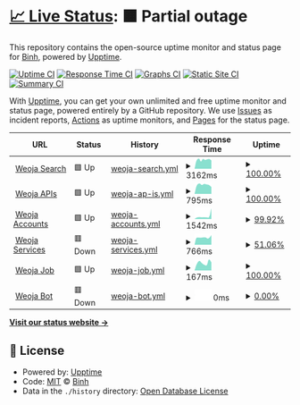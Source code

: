 # [📈 Live Status](https://status.weoja.dev): <!--live status--> **🟧 Partial outage**

This repository contains the open-source uptime monitor and status page for [Binh](ntbinh.me), powered by [Upptime](https://github.com/upptime/upptime).

[![Uptime CI](https://github.com/iBinh/weoja-status/workflows/Uptime%20CI/badge.svg)](https://github.com/iBinh/weoja-status/actions?query=workflow%3A%22Uptime+CI%22)
[![Response Time CI](https://github.com/iBinh/weoja-status/workflows/Response%20Time%20CI/badge.svg)](https://github.com/iBinh/weoja-status/actions?query=workflow%3A%22Response+Time+CI%22)
[![Graphs CI](https://github.com/iBinh/weoja-status/workflows/Graphs%20CI/badge.svg)](https://github.com/iBinh/weoja-status/actions?query=workflow%3A%22Graphs+CI%22)
[![Static Site CI](https://github.com/iBinh/weoja-status/workflows/Static%20Site%20CI/badge.svg)](https://github.com/iBinh/weoja-status/actions?query=workflow%3A%22Static+Site+CI%22)
[![Summary CI](https://github.com/iBinh/weoja-status/workflows/Summary%20CI/badge.svg)](https://github.com/iBinh/weoja-status/actions?query=workflow%3A%22Summary+CI%22)

With [Upptime](https://upptime.js.org), you can get your own unlimited and free uptime monitor and status page, powered entirely by a GitHub repository. We use [Issues](https://github.com/iBinh/weoja-status/issues) as incident reports, [Actions](https://github.com/iBinh/weoja-status/actions) as uptime monitors, and [Pages](https://status.weoja.dev) for the status page.

<!--start: status pages-->
<!-- This summary is generated by Upptime (https://github.com/upptime/upptime) -->
<!-- Do not edit this manually, your changes will be overwritten -->
<!-- prettier-ignore -->
| URL | Status | History | Response Time | Uptime |
| --- | ------ | ------- | ------------- | ------ |
| <img alt="" src="https://icons.duckduckgo.com/ip3/weoja.com.ico" height="13"> [Weoja Search](https://weoja.com) | 🟩 Up | [weoja-search.yml](https://github.com/Weoja/weoja-status/commits/HEAD/history/weoja-search.yml) | <details><summary><img alt="Response time graph" src="./graphs/weoja-search/response-time-week.png" height="20"> 3162ms</summary><br><a href="https://status.weoja.dev/history/weoja-search"><img alt="Response time 1727" src="https://img.shields.io/endpoint?url=https%3A%2F%2Fraw.githubusercontent.com%2FWeoja%2Fweoja-status%2FHEAD%2Fapi%2Fweoja-search%2Fresponse-time.json"></a><br><a href="https://status.weoja.dev/history/weoja-search"><img alt="24-hour response time 2951" src="https://img.shields.io/endpoint?url=https%3A%2F%2Fraw.githubusercontent.com%2FWeoja%2Fweoja-status%2FHEAD%2Fapi%2Fweoja-search%2Fresponse-time-day.json"></a><br><a href="https://status.weoja.dev/history/weoja-search"><img alt="7-day response time 3162" src="https://img.shields.io/endpoint?url=https%3A%2F%2Fraw.githubusercontent.com%2FWeoja%2Fweoja-status%2FHEAD%2Fapi%2Fweoja-search%2Fresponse-time-week.json"></a><br><a href="https://status.weoja.dev/history/weoja-search"><img alt="30-day response time 2672" src="https://img.shields.io/endpoint?url=https%3A%2F%2Fraw.githubusercontent.com%2FWeoja%2Fweoja-status%2FHEAD%2Fapi%2Fweoja-search%2Fresponse-time-month.json"></a><br><a href="https://status.weoja.dev/history/weoja-search"><img alt="1-year response time 1727" src="https://img.shields.io/endpoint?url=https%3A%2F%2Fraw.githubusercontent.com%2FWeoja%2Fweoja-status%2FHEAD%2Fapi%2Fweoja-search%2Fresponse-time-year.json"></a></details> | <details><summary><a href="https://status.weoja.dev/history/weoja-search">100.00%</a></summary><a href="https://status.weoja.dev/history/weoja-search"><img alt="All-time uptime 99.17%" src="https://img.shields.io/endpoint?url=https%3A%2F%2Fraw.githubusercontent.com%2FWeoja%2Fweoja-status%2FHEAD%2Fapi%2Fweoja-search%2Fuptime.json"></a><br><a href="https://status.weoja.dev/history/weoja-search"><img alt="24-hour uptime 100.00%" src="https://img.shields.io/endpoint?url=https%3A%2F%2Fraw.githubusercontent.com%2FWeoja%2Fweoja-status%2FHEAD%2Fapi%2Fweoja-search%2Fuptime-day.json"></a><br><a href="https://status.weoja.dev/history/weoja-search"><img alt="7-day uptime 100.00%" src="https://img.shields.io/endpoint?url=https%3A%2F%2Fraw.githubusercontent.com%2FWeoja%2Fweoja-status%2FHEAD%2Fapi%2Fweoja-search%2Fuptime-week.json"></a><br><a href="https://status.weoja.dev/history/weoja-search"><img alt="30-day uptime 96.16%" src="https://img.shields.io/endpoint?url=https%3A%2F%2Fraw.githubusercontent.com%2FWeoja%2Fweoja-status%2FHEAD%2Fapi%2Fweoja-search%2Fuptime-month.json"></a><br><a href="https://status.weoja.dev/history/weoja-search"><img alt="1-year uptime 99.17%" src="https://img.shields.io/endpoint?url=https%3A%2F%2Fraw.githubusercontent.com%2FWeoja%2Fweoja-status%2FHEAD%2Fapi%2Fweoja-search%2Fuptime-year.json"></a></details>
| <img alt="" src="https://icons.duckduckgo.com/ip3/api.weoja.com.ico" height="13"> [Weoja APIs](https://api.weoja.com/v1/health) | 🟩 Up | [weoja-ap-is.yml](https://github.com/Weoja/weoja-status/commits/HEAD/history/weoja-ap-is.yml) | <details><summary><img alt="Response time graph" src="./graphs/weoja-ap-is/response-time-week.png" height="20"> 795ms</summary><br><a href="https://status.weoja.dev/history/weoja-ap-is"><img alt="Response time 412" src="https://img.shields.io/endpoint?url=https%3A%2F%2Fraw.githubusercontent.com%2FWeoja%2Fweoja-status%2FHEAD%2Fapi%2Fweoja-ap-is%2Fresponse-time.json"></a><br><a href="https://status.weoja.dev/history/weoja-ap-is"><img alt="24-hour response time 599" src="https://img.shields.io/endpoint?url=https%3A%2F%2Fraw.githubusercontent.com%2FWeoja%2Fweoja-status%2FHEAD%2Fapi%2Fweoja-ap-is%2Fresponse-time-day.json"></a><br><a href="https://status.weoja.dev/history/weoja-ap-is"><img alt="7-day response time 795" src="https://img.shields.io/endpoint?url=https%3A%2F%2Fraw.githubusercontent.com%2FWeoja%2Fweoja-status%2FHEAD%2Fapi%2Fweoja-ap-is%2Fresponse-time-week.json"></a><br><a href="https://status.weoja.dev/history/weoja-ap-is"><img alt="30-day response time 984" src="https://img.shields.io/endpoint?url=https%3A%2F%2Fraw.githubusercontent.com%2FWeoja%2Fweoja-status%2FHEAD%2Fapi%2Fweoja-ap-is%2Fresponse-time-month.json"></a><br><a href="https://status.weoja.dev/history/weoja-ap-is"><img alt="1-year response time 412" src="https://img.shields.io/endpoint?url=https%3A%2F%2Fraw.githubusercontent.com%2FWeoja%2Fweoja-status%2FHEAD%2Fapi%2Fweoja-ap-is%2Fresponse-time-year.json"></a></details> | <details><summary><a href="https://status.weoja.dev/history/weoja-ap-is">100.00%</a></summary><a href="https://status.weoja.dev/history/weoja-ap-is"><img alt="All-time uptime 91.98%" src="https://img.shields.io/endpoint?url=https%3A%2F%2Fraw.githubusercontent.com%2FWeoja%2Fweoja-status%2FHEAD%2Fapi%2Fweoja-ap-is%2Fuptime.json"></a><br><a href="https://status.weoja.dev/history/weoja-ap-is"><img alt="24-hour uptime 100.00%" src="https://img.shields.io/endpoint?url=https%3A%2F%2Fraw.githubusercontent.com%2FWeoja%2Fweoja-status%2FHEAD%2Fapi%2Fweoja-ap-is%2Fuptime-day.json"></a><br><a href="https://status.weoja.dev/history/weoja-ap-is"><img alt="7-day uptime 100.00%" src="https://img.shields.io/endpoint?url=https%3A%2F%2Fraw.githubusercontent.com%2FWeoja%2Fweoja-status%2FHEAD%2Fapi%2Fweoja-ap-is%2Fuptime-week.json"></a><br><a href="https://status.weoja.dev/history/weoja-ap-is"><img alt="30-day uptime 96.12%" src="https://img.shields.io/endpoint?url=https%3A%2F%2Fraw.githubusercontent.com%2FWeoja%2Fweoja-status%2FHEAD%2Fapi%2Fweoja-ap-is%2Fuptime-month.json"></a><br><a href="https://status.weoja.dev/history/weoja-ap-is"><img alt="1-year uptime 91.98%" src="https://img.shields.io/endpoint?url=https%3A%2F%2Fraw.githubusercontent.com%2FWeoja%2Fweoja-status%2FHEAD%2Fapi%2Fweoja-ap-is%2Fuptime-year.json"></a></details>
| <img alt="" src="https://icons.duckduckgo.com/ip3/accounts.weoja.com.ico" height="13"> [Weoja Accounts](https://accounts.weoja.com) | 🟩 Up | [weoja-accounts.yml](https://github.com/Weoja/weoja-status/commits/HEAD/history/weoja-accounts.yml) | <details><summary><img alt="Response time graph" src="./graphs/weoja-accounts/response-time-week.png" height="20"> 1542ms</summary><br><a href="https://status.weoja.dev/history/weoja-accounts"><img alt="Response time 859" src="https://img.shields.io/endpoint?url=https%3A%2F%2Fraw.githubusercontent.com%2FWeoja%2Fweoja-status%2FHEAD%2Fapi%2Fweoja-accounts%2Fresponse-time.json"></a><br><a href="https://status.weoja.dev/history/weoja-accounts"><img alt="24-hour response time 3512" src="https://img.shields.io/endpoint?url=https%3A%2F%2Fraw.githubusercontent.com%2FWeoja%2Fweoja-status%2FHEAD%2Fapi%2Fweoja-accounts%2Fresponse-time-day.json"></a><br><a href="https://status.weoja.dev/history/weoja-accounts"><img alt="7-day response time 1542" src="https://img.shields.io/endpoint?url=https%3A%2F%2Fraw.githubusercontent.com%2FWeoja%2Fweoja-status%2FHEAD%2Fapi%2Fweoja-accounts%2Fresponse-time-week.json"></a><br><a href="https://status.weoja.dev/history/weoja-accounts"><img alt="30-day response time 1520" src="https://img.shields.io/endpoint?url=https%3A%2F%2Fraw.githubusercontent.com%2FWeoja%2Fweoja-status%2FHEAD%2Fapi%2Fweoja-accounts%2Fresponse-time-month.json"></a><br><a href="https://status.weoja.dev/history/weoja-accounts"><img alt="1-year response time 859" src="https://img.shields.io/endpoint?url=https%3A%2F%2Fraw.githubusercontent.com%2FWeoja%2Fweoja-status%2FHEAD%2Fapi%2Fweoja-accounts%2Fresponse-time-year.json"></a></details> | <details><summary><a href="https://status.weoja.dev/history/weoja-accounts">99.92%</a></summary><a href="https://status.weoja.dev/history/weoja-accounts"><img alt="All-time uptime 98.35%" src="https://img.shields.io/endpoint?url=https%3A%2F%2Fraw.githubusercontent.com%2FWeoja%2Fweoja-status%2FHEAD%2Fapi%2Fweoja-accounts%2Fuptime.json"></a><br><a href="https://status.weoja.dev/history/weoja-accounts"><img alt="24-hour uptime 99.41%" src="https://img.shields.io/endpoint?url=https%3A%2F%2Fraw.githubusercontent.com%2FWeoja%2Fweoja-status%2FHEAD%2Fapi%2Fweoja-accounts%2Fuptime-day.json"></a><br><a href="https://status.weoja.dev/history/weoja-accounts"><img alt="7-day uptime 99.92%" src="https://img.shields.io/endpoint?url=https%3A%2F%2Fraw.githubusercontent.com%2FWeoja%2Fweoja-status%2FHEAD%2Fapi%2Fweoja-accounts%2Fuptime-week.json"></a><br><a href="https://status.weoja.dev/history/weoja-accounts"><img alt="30-day uptime 96.21%" src="https://img.shields.io/endpoint?url=https%3A%2F%2Fraw.githubusercontent.com%2FWeoja%2Fweoja-status%2FHEAD%2Fapi%2Fweoja-accounts%2Fuptime-month.json"></a><br><a href="https://status.weoja.dev/history/weoja-accounts"><img alt="1-year uptime 98.35%" src="https://img.shields.io/endpoint?url=https%3A%2F%2Fraw.githubusercontent.com%2FWeoja%2Fweoja-status%2FHEAD%2Fapi%2Fweoja-accounts%2Fuptime-year.json"></a></details>
| <img alt="" src="https://icons.duckduckgo.com/ip3/ip-details.weoja.dev.ico" height="13"> [Weoja Services](https://ip-details.weoja.dev/) | 🟥 Down | [weoja-services.yml](https://github.com/Weoja/weoja-status/commits/HEAD/history/weoja-services.yml) | <details><summary><img alt="Response time graph" src="./graphs/weoja-services/response-time-week.png" height="20"> 766ms</summary><br><a href="https://status.weoja.dev/history/weoja-services"><img alt="Response time 803" src="https://img.shields.io/endpoint?url=https%3A%2F%2Fraw.githubusercontent.com%2FWeoja%2Fweoja-status%2FHEAD%2Fapi%2Fweoja-services%2Fresponse-time.json"></a><br><a href="https://status.weoja.dev/history/weoja-services"><img alt="24-hour response time 1019" src="https://img.shields.io/endpoint?url=https%3A%2F%2Fraw.githubusercontent.com%2FWeoja%2Fweoja-status%2FHEAD%2Fapi%2Fweoja-services%2Fresponse-time-day.json"></a><br><a href="https://status.weoja.dev/history/weoja-services"><img alt="7-day response time 766" src="https://img.shields.io/endpoint?url=https%3A%2F%2Fraw.githubusercontent.com%2FWeoja%2Fweoja-status%2FHEAD%2Fapi%2Fweoja-services%2Fresponse-time-week.json"></a><br><a href="https://status.weoja.dev/history/weoja-services"><img alt="30-day response time 778" src="https://img.shields.io/endpoint?url=https%3A%2F%2Fraw.githubusercontent.com%2FWeoja%2Fweoja-status%2FHEAD%2Fapi%2Fweoja-services%2Fresponse-time-month.json"></a><br><a href="https://status.weoja.dev/history/weoja-services"><img alt="1-year response time 803" src="https://img.shields.io/endpoint?url=https%3A%2F%2Fraw.githubusercontent.com%2FWeoja%2Fweoja-status%2FHEAD%2Fapi%2Fweoja-services%2Fresponse-time-year.json"></a></details> | <details><summary><a href="https://status.weoja.dev/history/weoja-services">51.06%</a></summary><a href="https://status.weoja.dev/history/weoja-services"><img alt="All-time uptime 89.87%" src="https://img.shields.io/endpoint?url=https%3A%2F%2Fraw.githubusercontent.com%2FWeoja%2Fweoja-status%2FHEAD%2Fapi%2Fweoja-services%2Fuptime.json"></a><br><a href="https://status.weoja.dev/history/weoja-services"><img alt="24-hour uptime 0.00%" src="https://img.shields.io/endpoint?url=https%3A%2F%2Fraw.githubusercontent.com%2FWeoja%2Fweoja-status%2FHEAD%2Fapi%2Fweoja-services%2Fuptime-day.json"></a><br><a href="https://status.weoja.dev/history/weoja-services"><img alt="7-day uptime 51.06%" src="https://img.shields.io/endpoint?url=https%3A%2F%2Fraw.githubusercontent.com%2FWeoja%2Fweoja-status%2FHEAD%2Fapi%2Fweoja-services%2Fuptime-week.json"></a><br><a href="https://status.weoja.dev/history/weoja-services"><img alt="30-day uptime 88.74%" src="https://img.shields.io/endpoint?url=https%3A%2F%2Fraw.githubusercontent.com%2FWeoja%2Fweoja-status%2FHEAD%2Fapi%2Fweoja-services%2Fuptime-month.json"></a><br><a href="https://status.weoja.dev/history/weoja-services"><img alt="1-year uptime 89.87%" src="https://img.shields.io/endpoint?url=https%3A%2F%2Fraw.githubusercontent.com%2FWeoja%2Fweoja-status%2FHEAD%2Fapi%2Fweoja-services%2Fuptime-year.json"></a></details>
| <img alt="" src="https://icons.duckduckgo.com/ip3/job.weoja.dev.ico" height="13"> [Weoja Job](https://job.weoja.dev) | 🟩 Up | [weoja-job.yml](https://github.com/Weoja/weoja-status/commits/HEAD/history/weoja-job.yml) | <details><summary><img alt="Response time graph" src="./graphs/weoja-job/response-time-week.png" height="20"> 167ms</summary><br><a href="https://status.weoja.dev/history/weoja-job"><img alt="Response time 164" src="https://img.shields.io/endpoint?url=https%3A%2F%2Fraw.githubusercontent.com%2FWeoja%2Fweoja-status%2FHEAD%2Fapi%2Fweoja-job%2Fresponse-time.json"></a><br><a href="https://status.weoja.dev/history/weoja-job"><img alt="24-hour response time 178" src="https://img.shields.io/endpoint?url=https%3A%2F%2Fraw.githubusercontent.com%2FWeoja%2Fweoja-status%2FHEAD%2Fapi%2Fweoja-job%2Fresponse-time-day.json"></a><br><a href="https://status.weoja.dev/history/weoja-job"><img alt="7-day response time 167" src="https://img.shields.io/endpoint?url=https%3A%2F%2Fraw.githubusercontent.com%2FWeoja%2Fweoja-status%2FHEAD%2Fapi%2Fweoja-job%2Fresponse-time-week.json"></a><br><a href="https://status.weoja.dev/history/weoja-job"><img alt="30-day response time 166" src="https://img.shields.io/endpoint?url=https%3A%2F%2Fraw.githubusercontent.com%2FWeoja%2Fweoja-status%2FHEAD%2Fapi%2Fweoja-job%2Fresponse-time-month.json"></a><br><a href="https://status.weoja.dev/history/weoja-job"><img alt="1-year response time 164" src="https://img.shields.io/endpoint?url=https%3A%2F%2Fraw.githubusercontent.com%2FWeoja%2Fweoja-status%2FHEAD%2Fapi%2Fweoja-job%2Fresponse-time-year.json"></a></details> | <details><summary><a href="https://status.weoja.dev/history/weoja-job">100.00%</a></summary><a href="https://status.weoja.dev/history/weoja-job"><img alt="All-time uptime 99.99%" src="https://img.shields.io/endpoint?url=https%3A%2F%2Fraw.githubusercontent.com%2FWeoja%2Fweoja-status%2FHEAD%2Fapi%2Fweoja-job%2Fuptime.json"></a><br><a href="https://status.weoja.dev/history/weoja-job"><img alt="24-hour uptime 100.00%" src="https://img.shields.io/endpoint?url=https%3A%2F%2Fraw.githubusercontent.com%2FWeoja%2Fweoja-status%2FHEAD%2Fapi%2Fweoja-job%2Fuptime-day.json"></a><br><a href="https://status.weoja.dev/history/weoja-job"><img alt="7-day uptime 100.00%" src="https://img.shields.io/endpoint?url=https%3A%2F%2Fraw.githubusercontent.com%2FWeoja%2Fweoja-status%2FHEAD%2Fapi%2Fweoja-job%2Fuptime-week.json"></a><br><a href="https://status.weoja.dev/history/weoja-job"><img alt="30-day uptime 100.00%" src="https://img.shields.io/endpoint?url=https%3A%2F%2Fraw.githubusercontent.com%2FWeoja%2Fweoja-status%2FHEAD%2Fapi%2Fweoja-job%2Fuptime-month.json"></a><br><a href="https://status.weoja.dev/history/weoja-job"><img alt="1-year uptime 99.99%" src="https://img.shields.io/endpoint?url=https%3A%2F%2Fraw.githubusercontent.com%2FWeoja%2Fweoja-status%2FHEAD%2Fapi%2Fweoja-job%2Fuptime-year.json"></a></details>
| <img alt="" src="https://icons.duckduckgo.com/ip3/bot.weoja.com.ico" height="13"> [Weoja Bot](https://bot.weoja.com) | 🟥 Down | [weoja-bot.yml](https://github.com/Weoja/weoja-status/commits/HEAD/history/weoja-bot.yml) | <details><summary><img alt="Response time graph" src="./graphs/weoja-bot/response-time-week.png" height="20"> 0ms</summary><br><a href="https://status.weoja.dev/history/weoja-bot"><img alt="Response time 1758" src="https://img.shields.io/endpoint?url=https%3A%2F%2Fraw.githubusercontent.com%2FWeoja%2Fweoja-status%2FHEAD%2Fapi%2Fweoja-bot%2Fresponse-time.json"></a><br><a href="https://status.weoja.dev/history/weoja-bot"><img alt="24-hour response time 0" src="https://img.shields.io/endpoint?url=https%3A%2F%2Fraw.githubusercontent.com%2FWeoja%2Fweoja-status%2FHEAD%2Fapi%2Fweoja-bot%2Fresponse-time-day.json"></a><br><a href="https://status.weoja.dev/history/weoja-bot"><img alt="7-day response time 0" src="https://img.shields.io/endpoint?url=https%3A%2F%2Fraw.githubusercontent.com%2FWeoja%2Fweoja-status%2FHEAD%2Fapi%2Fweoja-bot%2Fresponse-time-week.json"></a><br><a href="https://status.weoja.dev/history/weoja-bot"><img alt="30-day response time 0" src="https://img.shields.io/endpoint?url=https%3A%2F%2Fraw.githubusercontent.com%2FWeoja%2Fweoja-status%2FHEAD%2Fapi%2Fweoja-bot%2Fresponse-time-month.json"></a><br><a href="https://status.weoja.dev/history/weoja-bot"><img alt="1-year response time 1758" src="https://img.shields.io/endpoint?url=https%3A%2F%2Fraw.githubusercontent.com%2FWeoja%2Fweoja-status%2FHEAD%2Fapi%2Fweoja-bot%2Fresponse-time-year.json"></a></details> | <details><summary><a href="https://status.weoja.dev/history/weoja-bot">0.00%</a></summary><a href="https://status.weoja.dev/history/weoja-bot"><img alt="All-time uptime 61.28%" src="https://img.shields.io/endpoint?url=https%3A%2F%2Fraw.githubusercontent.com%2FWeoja%2Fweoja-status%2FHEAD%2Fapi%2Fweoja-bot%2Fuptime.json"></a><br><a href="https://status.weoja.dev/history/weoja-bot"><img alt="24-hour uptime 0.00%" src="https://img.shields.io/endpoint?url=https%3A%2F%2Fraw.githubusercontent.com%2FWeoja%2Fweoja-status%2FHEAD%2Fapi%2Fweoja-bot%2Fuptime-day.json"></a><br><a href="https://status.weoja.dev/history/weoja-bot"><img alt="7-day uptime 0.00%" src="https://img.shields.io/endpoint?url=https%3A%2F%2Fraw.githubusercontent.com%2FWeoja%2Fweoja-status%2FHEAD%2Fapi%2Fweoja-bot%2Fuptime-week.json"></a><br><a href="https://status.weoja.dev/history/weoja-bot"><img alt="30-day uptime 1.38%" src="https://img.shields.io/endpoint?url=https%3A%2F%2Fraw.githubusercontent.com%2FWeoja%2Fweoja-status%2FHEAD%2Fapi%2Fweoja-bot%2Fuptime-month.json"></a><br><a href="https://status.weoja.dev/history/weoja-bot"><img alt="1-year uptime 61.28%" src="https://img.shields.io/endpoint?url=https%3A%2F%2Fraw.githubusercontent.com%2FWeoja%2Fweoja-status%2FHEAD%2Fapi%2Fweoja-bot%2Fuptime-year.json"></a></details>

<!--end: status pages-->

[**Visit our status website →**](https://status.weoja.dev)

## 📄 License

- Powered by: [Upptime](https://github.com/upptime/upptime)
- Code: [MIT](./LICENSE) © [Binh](ntbinh.me)
- Data in the `./history` directory: [Open Database License](https://opendatacommons.org/licenses/odbl/1-0/)
